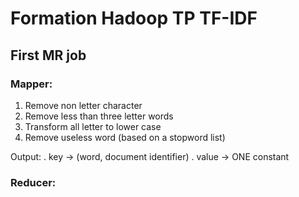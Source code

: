 # Formation Hadoop TP TF-IDF

## First MR job

### Mapper:
1. Remove non letter character
2. Remove less than three letter words
3. Transform all letter to lower case
4. Remove useless word (based on a stopword list)

Output:
. key -> (word, document identifier)
. value -> ONE constant

### Reducer:

